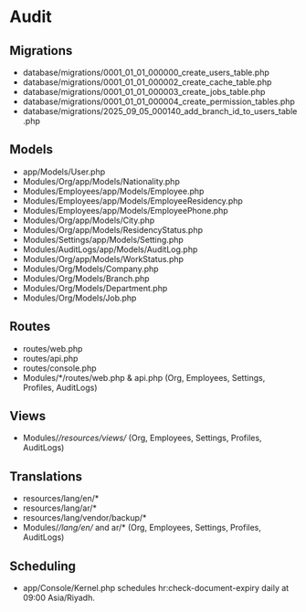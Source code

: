 # Audit

## Migrations
- database/migrations/0001_01_01_000000_create_users_table.php
- database/migrations/0001_01_01_000002_create_cache_table.php
- database/migrations/0001_01_01_000003_create_jobs_table.php
- database/migrations/0001_01_01_000004_create_permission_tables.php
- database/migrations/2025_09_05_000140_add_branch_id_to_users_table.php

## Models
- app/Models/User.php
- Modules/Org/app/Models/Nationality.php
- Modules/Employees/app/Models/Employee.php
- Modules/Employees/app/Models/EmployeeResidency.php
- Modules/Employees/app/Models/EmployeePhone.php
- Modules/Org/app/Models/City.php
 - Modules/Org/app/Models/ResidencyStatus.php
 - Modules/Settings/app/Models/Setting.php
 - Modules/AuditLogs/app/Models/AuditLog.php
 - Modules/Org/app/Models/WorkStatus.php
 - Modules/Org/Models/Company.php
 - Modules/Org/Models/Branch.php
 - Modules/Org/Models/Department.php
 - Modules/Org/Models/Job.php

## Routes
- routes/web.php
- routes/api.php
- routes/console.php
- Modules/*/routes/web.php & api.php (Org, Employees, Settings, Profiles, AuditLogs)

## Views
- Modules/*/resources/views/* (Org, Employees, Settings, Profiles, AuditLogs)

## Translations
- resources/lang/en/*
- resources/lang/ar/*
- resources/lang/vendor/backup/*
- Modules/*/lang/en/* and ar/* (Org, Employees, Settings, Profiles, AuditLogs)

## Scheduling
- app/Console/Kernel.php schedules hr:check-document-expiry daily at 09:00 Asia/Riyadh.
